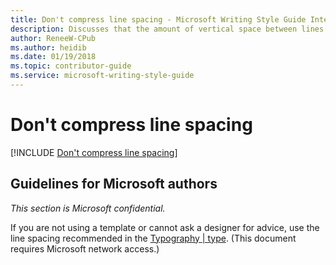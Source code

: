 ```yaml
---
title: Don't compress line spacing - Microsoft Writing Style Guide Internal
description: Discusses that the amount of vertical space between lines of text in a paragraph, called line spacing, can help or hinder reading. 
author: ReneeW-CPub
ms.author: heidib
ms.date: 01/19/2018
ms.topic: contributor-guide
ms.service: microsoft-writing-style-guide
---
```


# Don't compress line spacing

[!INCLUDE [Don't compress line spacing](~/../includes/dont-compress-line-spacing.md)]


## Guidelines for Microsoft authors

*This section is Microsoft confidential.*

If you are not using a template or cannot ask a designer for advice, use the line spacing recommended in the [Typography | type](https://brandcentral.microsoft.com/microsoft-brand/brand-identity/type.html). (This document requires Microsoft network access.)
